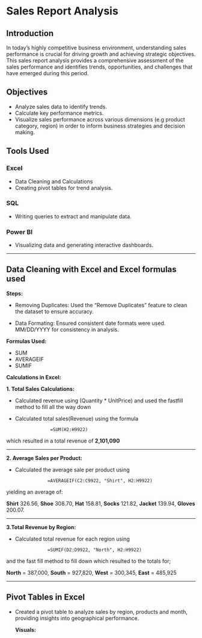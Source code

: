# Sales Report Analysis

## Introduction
In today’s highly competitive business environment, understanding sales performance is crucial for driving growth and achieving strategic objectives. This sales report analysis provides a comprehensive assessment of the sales performance and identifies trends, opportunities, and challenges that have emerged during this period.

## Objectives
- Analyze sales data to identify trends.
- Calculate key performance metrics. 
- Visualize sales performance across various dimensions (e.g product category, region) in order to inform business strategies and decision making.

## Tools Used

### Excel
 - Data Cleaning and Calculations
 - Creating pivot tables for trend analysis.

### SQL
- Writing queries to extract and manipulate data.

### Power BI
- Visualizing data and generating interactive dashboards.

-------

## Data Cleaning with Excel and Excel formulas used                 

**Steps:**

- Removing Duplicates: Used the “Remove Duplicates” feature to clean the dataset to ensure accuracy.

- Data Formating: Ensured consistent date formats were used. MM/DD/YYYY for consistency in analysis.
  
**Formulas Used:**

- SUM
- AVERAGEIF
- SUMIF

**Calculations in Excel:**

**1. Total Sales Calculations:**
- Calculated revenue using (Quantity * UnitPrice) and used the fastfill method to fill all the way down
- Calculated total sales(Revenue) using the formula
  
                   =SUM(H2:H9922)
 which resulted in a total revenue of **2,101,090**

 ------

 **2. Average Sales per Product:**

- Calculated the average sale per product using
  
                  =AVERAGEIF(C2:C9922, "Shirt", H2:H9922)
 yielding an average of:
 
  **Shirt** 326.56, **Shoe** 308.70,  **Hat** 158.81, **Socks** 121.82, **Jacket** 139.94, **Gloves** 200.07.

  ----------

**3.Total Revenue by Region:**

- Calculated total revenue for each region using
  
                  =SUMIF(D2:D9922, "North", H2:H9922) 
and the fast fill method to fill down which resulted to the totals for;

**North** = 387,000, **South** = 927,820, **West** = 300,345, **East** = 485,925

-------
 
## Pivot Tables in Excel

- Created a pivot table to analyze sales by region, products and month, providing insights into geographical performance.
  
  **Visuals:**













